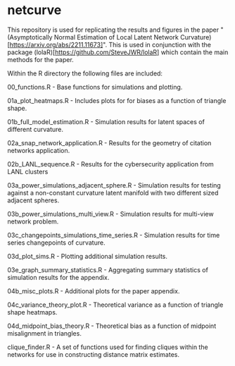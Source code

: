 # netcurve


This repository is used for replicating the results and figures in the paper "(Asymptotically Normal Estimation of Local Latent Network Curvature)[https://arxiv.org/abs/2211.11673]".  This is used in conjunction with the package (lolaR)[https://github.com/SteveJWR/lolaR] which contain the main methods for the paper. 


Within the R directory the following files are included: 

00_functions.R - Base functions for simulations and plotting.

01a_plot_heatmaps.R - Includes plots for for biases as a function of triangle shape. 

01b_full_model_estimation.R - Simulation results for latent spaces of different curvature. 

02a_snap_network_application.R  - Results for the geometry of citation networks application. 

02b_LANL_sequence.R - Results for the cybersecurity application from LANL clusters

03a_power_simulations_adjacent_sphere.R - Simulation results for testing against a non-constant curvature latent manifold with two different sized adjacent spheres. 

03b_power_simulations_multi_view.R - Simulation results for multi-view network problem.

03c_changepoints_simulations_time_series.R - Simulation results for time series changepoints of curvature. 

03d_plot_sims.R - Plotting additional simulation results.

03e_graph_summary_statistics.R - Aggregating summary statistics of simulation results for the appendix. 

04b_misc_plots.R - Additional plots for the paper appendix. 

04c_variance_theory_plot.R - Theoretical variance as a function of triangle shape heatmaps. 

04d_midpoint_bias_theory.R - Theoretical bias as a function of midpoint misalignment in triangles.

clique_finder.R - A set of functions used for finding cliques within the networks for use in constructing distance matrix estimates. 

